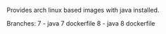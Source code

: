 Provides arch linux based images with java installed.

Branches:
7 - java 7 dockerfile
8 - java 8 dockerfile
